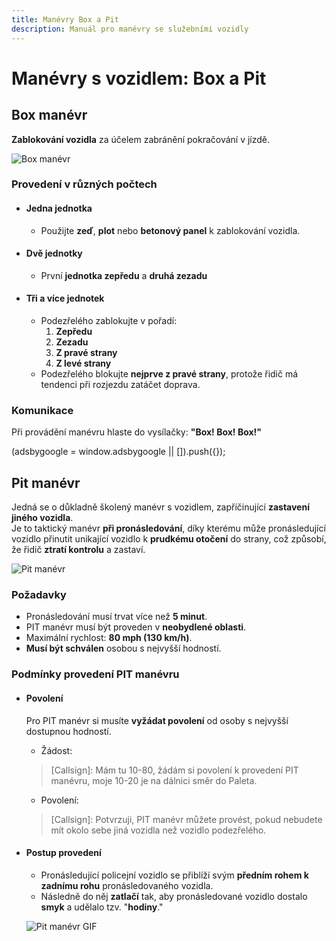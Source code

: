 ```yaml
---
title: Manévry Box a Pit
description: Manuál pro manévry se služebními vozidly
---
```

<script setup>
  const gAds = import.meta.env.VITE_GADS;
</script>

# Manévry s vozidlem: Box a Pit

## Box manévr

**Zablokování vozidla** za účelem zabránění pokračování v jízdě.

![Box manévr](/media/assets/traffic/box.png)

### Provedení v různých počtech

- #### Jedna jednotka

  - Použijte **zeď**, **plot** nebo **betonový panel** k zablokování vozidla.

- #### Dvě jednotky

  - První **jednotka zepředu** a **druhá zezadu**

- #### Tři a více jednotek

  - Podezřelého zablokujte v pořadí:
    1. **Zepředu**
    2. **Zezadu**
    3. **Z pravé strany**
    4. **Z levé strany**
  - Podezřelého blokujte **nejprve z pravé strany**, protože řidič má tendenci při rozjezdu zatáčet doprava.

### Komunikace

Při provádění manévru hlaste do vysílačky: **"Box! Box! Box!"**

<scriptx async src="https://pagead2.googlesyndication.com/pagead/js/adsbygoogle.js?client=ca-pub-{{ gAds }}"
     crossorigin="anonymous"></scriptx>
<ins class="adsbygoogle"
     style="display:block; text-align:center;"
     data-ad-layout="in-article"
     data-ad-format="fluid"
     data-ad-client="ca-pub-{{ gAds }}"
     data-ad-slot="7591922319"></ins>
<scriptx>
     (adsbygoogle = window.adsbygoogle || []).push({});
</scriptx>

## Pit manévr

Jedná se o důkladně školený manévr s vozidlem, zapříčinující **zastavení jiného vozidla**.  
Je to taktický manévr **při pronásledování**, díky kterému může pronásledující vozidlo přinutit unikající vozidlo k **prudkému otočení** do strany, což způsobí, že řidič **ztratí kontrolu** a zastaví.

![Pit manévr](/media/assets/traffic/pit.png)

### Požadavky

- Pronásledování musí trvat více než **5 minut**.
- PIT manévr musí být proveden v **neobydlené oblasti**.
- Maximální rychlost: **80 mph (130 km/h)**.
- **Musí být schválen** osobou s nejvyšší hodností.

### Podmínky provedení PIT manévru

- #### Povolení

  Pro PIT manévr si musíte **vyžádat povolení** od osoby s nejvyšší dostupnou hodností.
  - Žádost:
  > [Callsign]: Mám tu 10-80, žádám si povolení k provedení PIT manévru, moje 10-20 je na dálnici směr do Paleta.
  - Povolení:
  > [Callsign]: Potvrzuji, PIT manévr můžete provést, pokud nebudete mít okolo sebe jiná vozidla než vozidlo podezřelého.

- #### Postup provedení

  - Pronásledující policejní vozidlo se přiblíží svým **předním rohem k zadnímu rohu** pronásledovaného vozidla.
  - Následně do něj **zatlačí** tak, aby pronásledované vozidlo dostalo **smyk** a udělalo tzv. "**hodiny**."

  ![Pit manévr GIF](/media/assets/traffic/pit.gif)
